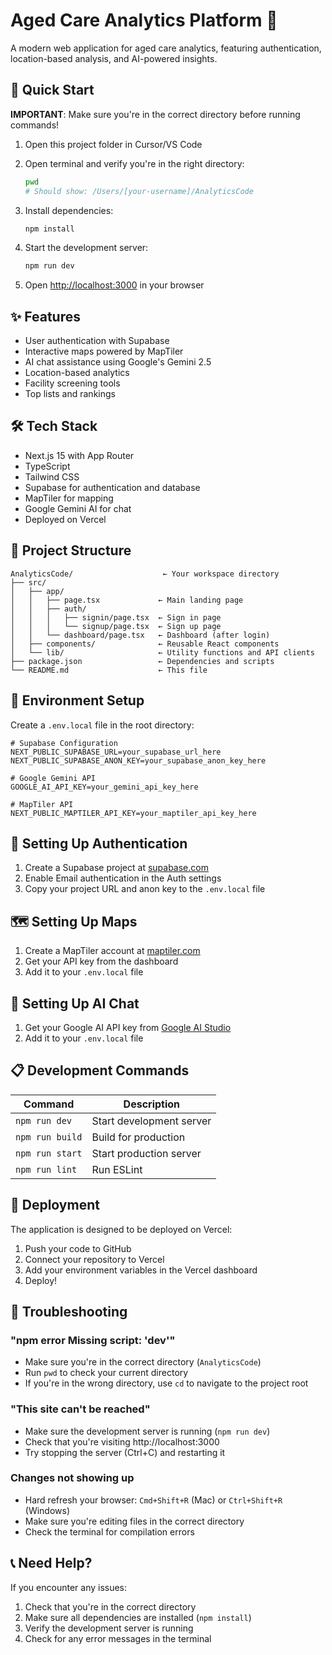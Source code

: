 # Aged Care Analytics Platform 🏥

A modern web application for aged care analytics, featuring authentication, location-based analysis, and AI-powered insights.

## 🚀 Quick Start

**IMPORTANT**: Make sure you're in the correct directory before running commands!

1. Open this project folder in Cursor/VS Code
2. Open terminal and verify you're in the right directory:
   ```bash
   pwd
   # Should show: /Users/[your-username]/AnalyticsCode
   ```

3. Install dependencies:
   ```bash
   npm install
   ```

4. Start the development server:
   ```bash
   npm run dev
   ```

5. Open [http://localhost:3000](http://localhost:3000) in your browser

## ✨ Features

- User authentication with Supabase
- Interactive maps powered by MapTiler
- AI chat assistance using Google's Gemini 2.5
- Location-based analytics
- Facility screening tools
- Top lists and rankings

## 🛠 Tech Stack

- Next.js 15 with App Router
- TypeScript
- Tailwind CSS
- Supabase for authentication and database
- MapTiler for mapping
- Google Gemini AI for chat
- Deployed on Vercel

## 📁 Project Structure

```
AnalyticsCode/                    ← Your workspace directory
├── src/
│   ├── app/
│   │   ├── page.tsx             ← Main landing page
│   │   ├── auth/
│   │   │   ├── signin/page.tsx  ← Sign in page
│   │   │   └── signup/page.tsx  ← Sign up page
│   │   └── dashboard/page.tsx   ← Dashboard (after login)
│   ├── components/              ← Reusable React components
│   └── lib/                     ← Utility functions and API clients
├── package.json                 ← Dependencies and scripts
└── README.md                    ← This file
```

## 🔧 Environment Setup

Create a `.env.local` file in the root directory:

```env
# Supabase Configuration
NEXT_PUBLIC_SUPABASE_URL=your_supabase_url_here
NEXT_PUBLIC_SUPABASE_ANON_KEY=your_supabase_anon_key_here

# Google Gemini API
GOOGLE_AI_API_KEY=your_gemini_api_key_here

# MapTiler API
NEXT_PUBLIC_MAPTILER_API_KEY=your_maptiler_api_key_here
```

## 🔐 Setting Up Authentication

1. Create a Supabase project at [supabase.com](https://supabase.com)
2. Enable Email authentication in the Auth settings
3. Copy your project URL and anon key to the `.env.local` file

## 🗺 Setting Up Maps

1. Create a MapTiler account at [maptiler.com](https://maptiler.com)
2. Get your API key from the dashboard
3. Add it to your `.env.local` file

## 🤖 Setting Up AI Chat

1. Get your Google AI API key from [Google AI Studio](https://makersuite.google.com/app/apikey)
2. Add it to your `.env.local` file

## 📋 Development Commands

| Command | Description |
|---------|-------------|
| `npm run dev` | Start development server |
| `npm run build` | Build for production |
| `npm run start` | Start production server |
| `npm run lint` | Run ESLint |

## 🚀 Deployment

The application is designed to be deployed on Vercel:

1. Push your code to GitHub
2. Connect your repository to Vercel
3. Add your environment variables in the Vercel dashboard
4. Deploy!

## 🐛 Troubleshooting

### "npm error Missing script: 'dev'"
- Make sure you're in the correct directory (`AnalyticsCode`)
- Run `pwd` to check your current directory
- If you're in the wrong directory, use `cd` to navigate to the project root

### "This site can't be reached"
- Make sure the development server is running (`npm run dev`)
- Check that you're visiting http://localhost:3000
- Try stopping the server (Ctrl+C) and restarting it

### Changes not showing up
- Hard refresh your browser: `Cmd+Shift+R` (Mac) or `Ctrl+Shift+R` (Windows)
- Make sure you're editing files in the correct directory
- Check the terminal for compilation errors

## 📞 Need Help?

If you encounter any issues:
1. Check that you're in the correct directory
2. Make sure all dependencies are installed (`npm install`)
3. Verify the development server is running
4. Check for any error messages in the terminal
